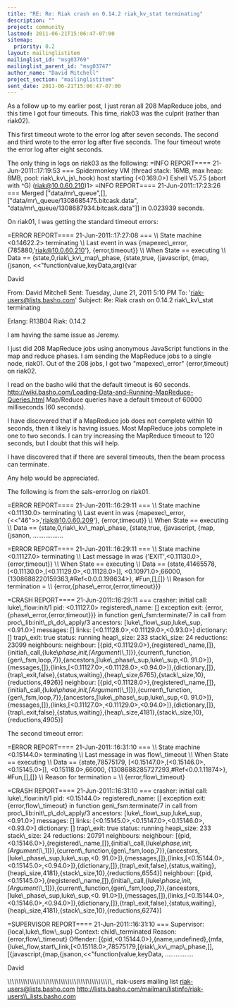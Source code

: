 ```yaml
---
title: "RE: Re: Riak crash on 0.14.2 riak_kv_stat terminating"
description: ""
project: community
lastmod: 2011-06-21T15:06:47-07:00
sitemap:
  priority: 0.2
layout: mailinglistitem
mailinglist_id: "msg03769"
mailinglist_parent_id: "msg03747"
author_name: "David Mitchell"
project_section: "mailinglistitem"
sent_date: 2011-06-21T15:06:47-07:00
---
```



As a follow up to my earlier post, I just reran all 208 MapReduce jobs, and 
this time I got four timeouts. This time, riak03 was the culprit (rather than 
riak02).

This first timeout wrote to the error log after seven seconds. The second and 
third wrote to the error log after five seconds. The four timeout wrote the 
error log after eight seconds.

The only thing in logs on riak03 as the following:
=INFO REPORT==== 21-Jun-2011::17:19:53 ===
Spidermonkey VM (thread stack: 16MB, max heap: 8MB, pool: riak\\_kv\\_js\\_hook) host 
starting (&lt;0.169.0&gt;)
Eshell V5.7.5 (abort with ^G)
(riak@10.0.60.210)1&gt;
=INFO REPORT==== 21-Jun-2011::17:23:26 ===
Merged ["data/mr\\_queue",[],
 ["data/mr\\_queue/1308685475.bitcask.data",
 "data/mr\\_queue/1308687934.bitcask.data"]] in 0.023939 seconds.


On riak01, I was getting the standard timeout errors:

=ERROR REPORT==== 21-Jun-2011::17:27:08 ===
\\*\\* State machine &lt;0.14622.2&gt; terminating
\\*\\* Last event in was {mapexec\\_error,{785880,'riak@10.0.60.210'},
 {error,timeout}}
\\*\\* When State == executing
\\*\\* Data == {state,0,riak\\_kv\\_map\\_phase,
 {state,true,
 {javascript,
 {map,
 {jsanon,
 &lt;&lt;"function(value,keyData,arg){var

David



From: David Mitchell
Sent: Tuesday, June 21, 2011 5:10 PM
To: 'riak-users@lists.basho.com'
Subject: Re: Riak crash on 0.14.2 riak\\_kv\\_stat terminating

Erlang: R13B04
Riak: 0.14.2

I am having the same issue as Jeremy.

I just did 208 MapReduce jobs using anonymous JavaScript functions in the map 
and reduce phases. I am sending the MapReduce jobs to a single node, riak01. 
Out of the 208 jobs, I got two "mapexec\\_error" {error,timeout} on riak02.

I read on the basho wiki that the default timeout is 60 seconds. 
http://wiki.basho.com/Loading-Data-and-Running-MapReduce-Queries.html
Map/Reduce queries have a default timeout of 60000 milliseconds (60 seconds).

I have discovered that if a MapReduce job does not complete within 10 seconds, 
then it likely is having issues. Most MapReduce jobs complete in one to two 
seconds. I can try increasing the MapReduce timeout to 120 seconds, but I 
doubt that this will help.

I have discovered that if there are several timeouts, then the beam process can 
terminate.

Any help would be appreciated.

The following is from the sals-error.log on riak01.

=ERROR REPORT==== 21-Jun-2011::16:29:11 ===
\\*\\* State machine &lt;0.11130.0&gt; terminating
\\*\\* Last event in was {mapexec\\_error,{&lt;&lt;"46"&gt;&gt;,'riak@10.0.60.209'},
 {error,timeout}}
\\*\\* When State == executing
\\*\\* Data == {state,0,riak\\_kv\\_map\\_phase,
 {state,true,
 {javascript,
 {map,
 {jsanon,
.................

=ERROR REPORT==== 21-Jun-2011::16:29:11 ===
\\*\\* State machine &lt;0.11127.0&gt; terminating
\\*\\* Last message in was {'EXIT',&lt;0.11130.0&gt;,{error,timeout}}
\\*\\* When State == executing
\\*\\* Data == {state,41465578,
 [&lt;0.11130.0&gt;,[&lt;0.11129.0&gt;,&lt;0.11128.0&gt;]],
 &lt;0.10971.0&gt;,66000,
 {1308688220159363,#Ref&lt;0.0.0.198634&gt;},
 #Fun,[],[]}
\\*\\* Reason for termination =
\\*\\* {error,{phase\\_error,{error,timeout}}}

=CRASH REPORT==== 21-Jun-2011::16:29:11 ===
 crasher:
 initial call: luke\\_flow:init/1
 pid: &lt;0.11127.0&gt;
 registered\\_name: []
 exception exit: {error,{phase\\_error,{error,timeout}}}
 in function gen\\_fsm:terminate/7
 in call from proc\\_lib:init\\_p\\_do\\_apply/3
 ancestors: [luke\\_flow\\_sup,luke\\_sup,&lt;0.91.0&gt;]
 messages: []
 links: [&lt;0.11128.0&gt;,&lt;0.11129.0&gt;,&lt;0.93.0&gt;]
 dictionary: []
 trap\\_exit: true
 status: running
 heap\\_size: 233
 stack\\_size: 24
 reductions: 23099
 neighbours:
 neighbour: 
[{pid,&lt;0.11129.0&gt;},{registered\\_name,[]},{initial\\_call,{luke\\_phase,init,[Argument\\_\\_1]}},{current\\_function,{gen\\_fsm,loop,7}},{ancestors,[luke\\_phase\\_sup,luke\\_sup,&lt;0.
91.0&gt;]},{messages,[]},{links,[&lt;0.11127.0&gt;,&lt;0.11128.0&gt;,&lt;0.94.0&gt;]},{dictionary,[]},{trap\\_exit,false},{status,waiting},{heap\\_size,6765},{stack\\_size,10},{reductions,4926}]
 neighbour: 
[{pid,&lt;0.11128.0&gt;},{registered\\_name,[]},{initial\\_call,{luke\\_phase,init,[Argument\\_\\_1]}},{current\\_function,{gen\\_fsm,loop,7}},{ancestors,[luke\\_phase\\_sup,luke\\_sup,&lt;0.
91.0&gt;]},{messages,[]},{links,[&lt;0.11127.0&gt;,&lt;0.11129.0&gt;,&lt;0.94.0&gt;]},{dictionary,[]},{trap\\_exit,false},{status,waiting},{heap\\_size,4181},{stack\\_size,10},{reductions,4905}]

The second timeout error:

=ERROR REPORT==== 21-Jun-2011::16:31:10 ===
\\*\\* State machine &lt;0.15144.0&gt; terminating
\\*\\* Last message in was flow\\_timeout
\\*\\* When State == executing
\\*\\* Data == {state,78575179,
 [&lt;0.15147.0&gt;,[&lt;0.15146.0&gt;,&lt;0.15145.0&gt;]],
 &lt;0.15118.0&gt;,66000,
 {1308688285727293,#Ref&lt;0.0.1.11874&gt;},
 #Fun,[],[]}
\\*\\* Reason for termination =
\\*\\* {error,flow\\_timeout}

=CRASH REPORT==== 21-Jun-2011::16:31:10 ===
 crasher:
 initial call: luke\\_flow:init/1
 pid: &lt;0.15144.0&gt;
 registered\\_name: []
 exception exit: {error,flow\\_timeout}
 in function gen\\_fsm:terminate/7
 in call from proc\\_lib:init\\_p\\_do\\_apply/3
 ancestors: [luke\\_flow\\_sup,luke\\_sup,&lt;0.91.0&gt;]
 messages: []
 links: [&lt;0.15145.0&gt;,&lt;0.15147.0&gt;,&lt;0.15146.0&gt;,&lt;0.93.0&gt;]
 dictionary: []
 trap\\_exit: true
 status: running
 heap\\_size: 233
 stack\\_size: 24
 reductions: 20791
 neighbours:
 neighbour: 
[{pid,&lt;0.15146.0&gt;},{registered\\_name,[]},{initial\\_call,{luke\\_phase,init,[Argument\\_\\_1]}},{current\\_function,{gen\\_fsm,loop,7}},{ancestors,[luke\\_phase\\_sup,luke\\_sup,&lt;0.
91.0&gt;]},{messages,[]},{links,[&lt;0.15144.0&gt;,&lt;0.15145.0&gt;,&lt;0.94.0&gt;]},{dictionary,[]},{trap\\_exit,false},{status,waiting},{heap\\_size,4181},{stack\\_size,10},{reductions,6554}]
 neighbour: 
[{pid,&lt;0.15145.0&gt;},{registered\\_name,[]},{initial\\_call,{luke\\_phase,init,[Argument\\_\\_1]}},{current\\_function,{gen\\_fsm,loop,7}},{ancestors,[luke\\_phase\\_sup,luke\\_sup,&lt;0.
91.0&gt;]},{messages,[]},{links,[&lt;0.15144.0&gt;,&lt;0.15146.0&gt;,&lt;0.94.0&gt;]},{dictionary,[]},{trap\\_exit,false},{status,waiting},{heap\\_size,4181},{stack\\_size,10},{reductions,6274}]

=SUPERVISOR REPORT==== 21-Jun-2011::16:31:10 ===
 Supervisor: {local,luke\\_flow\\_sup}
 Context: child\\_terminated
 Reason: {error,flow\\_timeout}
 Offender: 
[{pid,&lt;0.15144.0&gt;},{name,undefined},{mfa,{luke\\_flow,start\\_link,[&lt;0.15118.0&gt;,78575179,[{riak\\_kv\\_map\\_phase,[],[{javascript,{map,{jsanon,&lt;&lt;"function(value,keyData,
................

David

\\_\\_\\_\\_\\_\\_\\_\\_\\_\\_\\_\\_\\_\\_\\_\\_\\_\\_\\_\\_\\_\\_\\_\\_\\_\\_\\_\\_\\_\\_\\_\\_\\_\\_\\_\\_\\_\\_\\_\\_\\_\\_\\_\\_\\_\\_\\_
riak-users mailing list
riak-users@lists.basho.com
http://lists.basho.com/mailman/listinfo/riak-users\\_lists.basho.com

